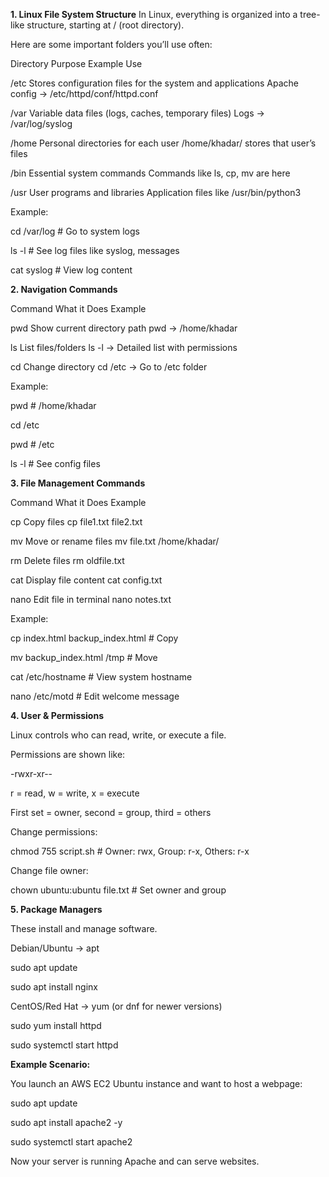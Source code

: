 **1. Linux File System Structure**
In Linux, everything is organized into a tree-like structure, starting at / (root directory).

Here are some important folders you’ll use often:

Directory	Purpose	Example Use

/etc	Stores configuration files for the system and applications	Apache config → /etc/httpd/conf/httpd.conf

/var	Variable data files (logs, caches, temporary files)	Logs → /var/log/syslog

/home	Personal directories for each user	/home/khadar/ stores that user’s files

/bin	Essential system commands	Commands like ls, cp, mv are here

/usr	User programs and libraries	Application files like /usr/bin/python3

Example:

cd /var/log       # Go to system logs

ls -l             # See log files like syslog, messages

cat syslog        # View log content

**2. Navigation Commands**

Command	What it Does	Example

pwd	Show current directory path	pwd → /home/khadar

ls	List files/folders	ls -l → Detailed list with permissions

cd	Change directory	cd /etc → Go to /etc folder


Example:

pwd            # /home/khadar

cd /etc

pwd            # /etc

ls -l          # See config files

**3. File Management Commands**

Command	What it Does	Example

cp	Copy files	cp file1.txt file2.txt

mv	Move or rename files	mv file.txt /home/khadar/

rm	Delete files	rm oldfile.txt

cat	Display file content	cat config.txt

nano	Edit file in terminal	nano notes.txt


Example:

cp index.html backup_index.html   # Copy

mv backup_index.html /tmp         # Move

cat /etc/hostname                 # View system hostname

nano /etc/motd                    # Edit welcome message


**4. User & Permissions**

Linux controls who can read, write, or execute a file.

Permissions are shown like:

-rwxr-xr--

r = read, w = write, x = execute

First set = owner, second = group, third = others

Change permissions:

chmod 755 script.sh  # Owner: rwx, Group: r-x, Others: r-x

Change file owner:

chown ubuntu:ubuntu file.txt  # Set owner and group


**5. Package Managers**

These install and manage software.

Debian/Ubuntu → apt

sudo apt update

sudo apt install nginx

CentOS/Red Hat → yum (or dnf for newer versions)


sudo yum install httpd

sudo systemctl start httpd

**Example Scenario:**

You launch an AWS EC2 Ubuntu instance and want to host a webpage:

sudo apt update

sudo apt install apache2 -y

sudo systemctl start apache2

Now your server is running Apache and can serve websites.

